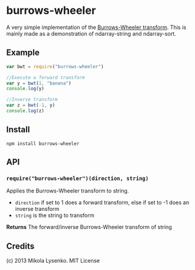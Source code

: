 burrows-wheeler
===============
A very simple implementation of the [Burrows-Wheeler transform](https://en.wikipedia.org/wiki/Burrows%E2%80%93Wheeler_transform).  This is mainly made as a demonstration of ndarray-string and ndarray-sort.

## Example

```javascript
var bwt = require("burrows-wheeler")

//Execute a forward transform
var y = bwt(1, "banana")
console.log(y)

//Inverse transform
var z = bwt(-1, y)
console.log(z)
```

## Install

    npm install burrows-wheeler

## API

### `require("burrows-wheeler")(direction, string)`
Applies the Burrows-Wheeler transform to string.

* `direction` if set to 1 does a forward transform, else if set to -1 does an inverse transform
* `string` is the string to transform

**Returns** The forward/inverse Burrows-Wheeler transform of string

## Credits
(c) 2013 Mikola Lysenko. MIT License


